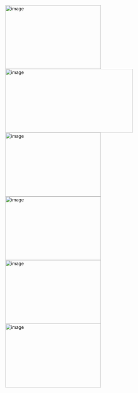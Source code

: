 <img src="https://github.com/Unlucky-Life/ankimon/assets/77027147/753ee3c7-a258-41ed-ab38-c2a5d1f2df9e" alt="image" width="300" height="200">
<img src="https://github.com/Unlucky-Life/ankimon/assets/77027147/6bdd303d-3055-4520-b0ae-bc144c3d55b9" alt="image" width="400" height="200">
<img src="https://github.com/Unlucky-Life/ankimon/assets/77027147/ed6330ad-db26-4894-8375-869704a78a08" alt="image" width="300" height="200">
<img src="https://github.com/Unlucky-Life/ankimon/assets/77027147/d3d62c70-8473-407a-92b1-daf37817a9e6" alt="image" width="300" height="200">
<img src="https://github.com/Unlucky-Life/ankimon/assets/77027147/8aeb85c1-ebb7-4c4b-bdbb-7f9ceddf85b4" alt="image" width="300" height="200">
<img src="https://github.com/Unlucky-Life/ankimon/assets/77027147/6a1a4979-10d1-4618-81f4-f8865caf7206" alt="image" width="300" height="200">

